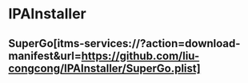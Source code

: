 # IPAInstaller

## SuperGo[itms-services://?action=download-manifest&url=https://github.com/liu-congcong/IPAInstaller/SuperGo.plist]
